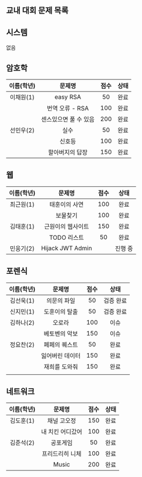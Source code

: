 ## 교내 대회 문제 목록


## 시스템
없음



## 암호학
| 이름(학년) |         문제명        | 점수 |    상태   |
|:----------:|:---------------------:|:----:|:---------:|
|  이채원(1) |        easy RSA       |  50  |    완료   |
|            |    번역 오류 - RSA    |  100 |    완료   |
|            | 센스있으면 풀 수 있음 |  200 |    완료   |
|  선민우(2) |          실수         |  50  |    완료   |
|            |         신호등        |  100 |    완료   |
|            |    할아버지의 답장    |  150 |    완료   |


## 웹
| 이름(학년) |         문제명        | 점수 |    상태   |
|:----------:|:---------------------:|:----:|:---------:|
|  최근원(1) |     태훈이의 사연     |  100 |    완료   |
|            |        보물찾기       |  100 |    완료   |
|  김태훈(1) |   근원이의 웹사이트   |  150 |    완료   |
|            |      TODO 리스트      |  50  |    완료   |
|  민웅기(2) |    Hijack JWT Admin   |      |  진행 중  |


## 포렌식
| 이름(학년) |         문제명        | 점수 |    상태   |
|:----------:|:---------------------:|:----:|:---------:|
|  김선욱(1) |      의문의 파일      |  50  | 검증 완료 |
|  신지민(1) |     도훈이의 탈출     |  50  | 검증 완료 |
|  김하나(2) |         오로라        |  100 |    이슈   |
|            |     베토벤의 악보     |  150 |    이슈   |
|  정요찬(2) |     페페의 퀘스트     |  50  |    완료   |
|            |    잃어버린 데이터    |  150 |    완료   |
|            |     재희를 도와줘     |  150 |    완료   |
|            |                       |      |           |

## 네트워크
| 이름(학년) |         문제명        | 점수 |    상태   |
|:----------:|:---------------------:|:----:|:---------:|
|  김도훈(1) |      채널 고오정      |  150 |    완료   |
|            |    내 치킨 어디갔어   |  100 |    완료   |
|  김준석(2) |        공포게임       |  50  |    완료   |
|            |    프리드리히 니체    |  100 |    완료   |
|            |         Music         |  200 |    완료   |